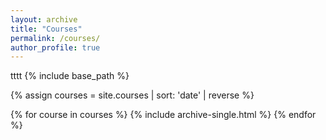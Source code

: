 ```yaml
---
layout: archive
title: "Courses"
permalink: /courses/
author_profile: true
---
```


tttt
{% include base_path %}

{% assign courses = site.courses | sort: 'date' | reverse %}

{% for course in courses %}
  {% include archive-single.html %}
{% endfor %}
